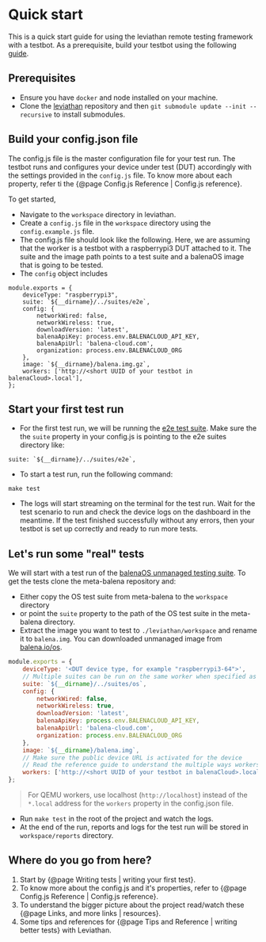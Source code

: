 # Quick start 

This is a quick start guide for using the leviathan remote testing framework with a testbot. As a prerequisite, build your testbot using the following [guide](https://github.com/balena-io/testbot-hardware/blob/master/documentation/getting-started.md).

## Prerequisites

- Ensure you have `docker` and node installed on your machine.
- Clone the [leviathan](https://github.com/balena-io/leviathan) repository and then `git submodule update --init --recursive` to install submodules.

## Build your config.json file

The config.js file is the master configuration file for your test run. The testbot runs and configures your device under test (DUT) accordingly with the settings provided in the `config.js` file. To know more about each property, refer ti the {@page Config.js Reference | Config.js reference}.

To get started, 

- Navigate to the `workspace` directory in leviathan.
- Create a `config.js` file in the `workspace` directory using the `config.example.js` file. 
- The config.js file should look like the following. Here, we are assuming that the worker is a testbot with a raspberrypi3 DUT attached to it. The suite and the image path points to a test suite and a balenaOS image that is going to be tested. 
- The `config` object includes 

```
module.exports = {
    deviceType: "raspberrypi3",
    suite: `${__dirname}/../suites/e2e`,
    config: {
        networkWired: false,
        networkWireless: true,
        downloadVersion: 'latest',
        balenaApiKey: process.env.BALENACLOUD_API_KEY,
        balenaApiUrl: 'balena-cloud.com',
        organization: process.env.BALENACLOUD_ORG
    },
    image: `${__dirname}/balena.img.gz`,
    workers: ['http://<short UUID of your testbot in balenaCloud>.local'],
};
```

## Start your first test run

- For the first test run, we will be running the [e2e test suite](https://github.com/balena-os/leviathan/tree/master/suites/e2e). Make sure the the `suite` property in your config.js is pointing to the e2e suites directory like:

```JS
suite: `${__dirname}/../suites/e2e`,
```
 
- To start a test run, run the following command:

```
make test
```

- The logs will start streaming on the terminal for the test run. Wait for the test scenario to run and check the device logs on the dashboard in the meantime. If the test finished successfully without any errors, then your testbot is set up correctly and ready to run more tests.

## Let's run some "real" tests

We will start with a test run of the [balenaOS unmanaged testing suite](https://github.com/balena-os/meta-balena/tree/master/tests/suites). To get the tests clone the meta-balena repository and:

- Either copy the OS test suite from meta-balena to the `workspace` directory 
- or point the `suite` property to the path of the OS test suite in the meta-balena directory.
- Extract the image you want to test to `./leviathan/workspace` and rename it to `balena.img`. You can downloaded unmanaged image from [balena.io/os](balena.io/os).

```js
module.exports = {
    deviceType: '<DUT device type, for example "raspberrypi3-64">',
    // Multiple suites can be run on the same worker when specified as an array.
    suite: `${__dirname}/../suites/os`,
    config: {
        networkWired: false,
        networkWireless: true,
        downloadVersion: 'latest',
        balenaApiKey: process.env.BALENACLOUD_API_KEY,
        balenaApiUrl: 'balena-cloud.com',
        organization: process.env.BALENACLOUD_ORG
    },
    image: `${__dirname}/balena.img`,
    // Make sure the public device URL is activated for the device
    // Read the reference guide to understand the multiple ways workers can be specified. 
    workers: ['http://<short UUID of your testbot in balenaCloud>.local'],
};
```

> For QEMU workers, use localhost (`http://localhost`) instead of the `*.local` address for the `workers` property in the config.json file.

- Run `make test` in the root of the project and watch the logs.
- At the end of the run, reports and logs for the test run will be stored in `workspace/reports` directory.

## Where do you go from here?

1. Start by {@page Writing tests | writing your first test}.
2. To know more about the config.js and it's properties, refer to {@page Config.js Reference | Config.js reference}.
3. To understand the bigger picture about the project read/watch these {@page Links, and more links | resources}.
4. Some tips and references for {@page Tips and Reference | writing better tests} with Leviathan.
